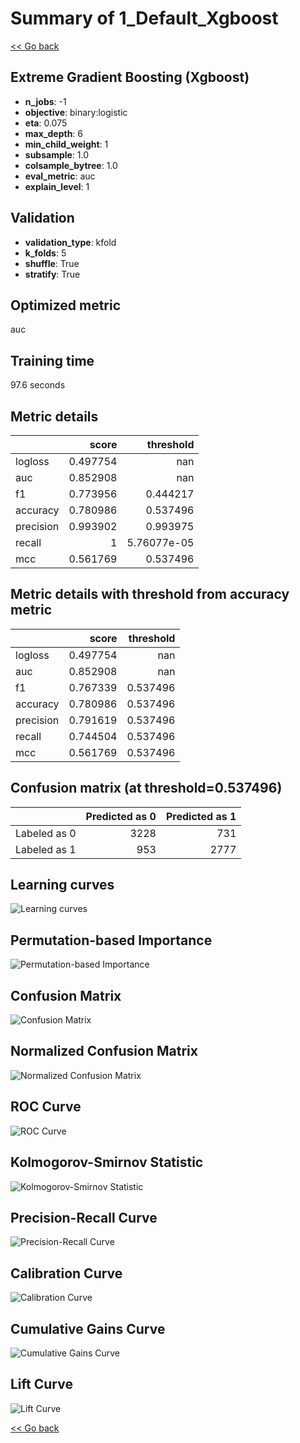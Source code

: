 # Summary of 1_Default_Xgboost

[<< Go back](../README.md)


## Extreme Gradient Boosting (Xgboost)
- **n_jobs**: -1
- **objective**: binary:logistic
- **eta**: 0.075
- **max_depth**: 6
- **min_child_weight**: 1
- **subsample**: 1.0
- **colsample_bytree**: 1.0
- **eval_metric**: auc
- **explain_level**: 1

## Validation
 - **validation_type**: kfold
 - **k_folds**: 5
 - **shuffle**: True
 - **stratify**: True

## Optimized metric
auc

## Training time

97.6 seconds

## Metric details
|           |    score |     threshold |
|:----------|---------:|--------------:|
| logloss   | 0.497754 | nan           |
| auc       | 0.852908 | nan           |
| f1        | 0.773956 |   0.444217    |
| accuracy  | 0.780986 |   0.537496    |
| precision | 0.993902 |   0.993975    |
| recall    | 1        |   5.76077e-05 |
| mcc       | 0.561769 |   0.537496    |


## Metric details with threshold from accuracy metric
|           |    score |   threshold |
|:----------|---------:|------------:|
| logloss   | 0.497754 |  nan        |
| auc       | 0.852908 |  nan        |
| f1        | 0.767339 |    0.537496 |
| accuracy  | 0.780986 |    0.537496 |
| precision | 0.791619 |    0.537496 |
| recall    | 0.744504 |    0.537496 |
| mcc       | 0.561769 |    0.537496 |


## Confusion matrix (at threshold=0.537496)
|              |   Predicted as 0 |   Predicted as 1 |
|:-------------|-----------------:|-----------------:|
| Labeled as 0 |             3228 |              731 |
| Labeled as 1 |              953 |             2777 |

## Learning curves
![Learning curves](learning_curves.png)

## Permutation-based Importance
![Permutation-based Importance](permutation_importance.png)
## Confusion Matrix

![Confusion Matrix](confusion_matrix.png)


## Normalized Confusion Matrix

![Normalized Confusion Matrix](confusion_matrix_normalized.png)


## ROC Curve

![ROC Curve](roc_curve.png)


## Kolmogorov-Smirnov Statistic

![Kolmogorov-Smirnov Statistic](ks_statistic.png)


## Precision-Recall Curve

![Precision-Recall Curve](precision_recall_curve.png)


## Calibration Curve

![Calibration Curve](calibration_curve_curve.png)


## Cumulative Gains Curve

![Cumulative Gains Curve](cumulative_gains_curve.png)


## Lift Curve

![Lift Curve](lift_curve.png)



[<< Go back](../README.md)
